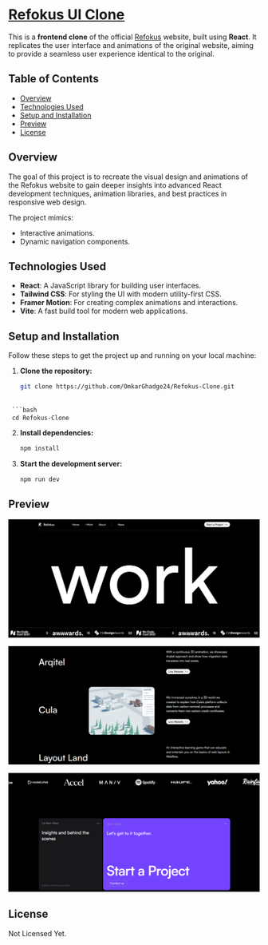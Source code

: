 
# [Refokus UI Clone](https://refokus-work-page.netlify.app/)

This is a **frontend clone** of the official [Refokus](https://refokus.io/) website, built using **React**. It replicates the user interface and animations of the original website, aiming to provide a seamless user experience identical to the original.

## Table of Contents

- [Overview](#overview)
- [Technologies Used](#technologies-used)
- [Setup and Installation](#setup-and-installation)
- [Preview](#preview)
- [License](#license)

## Overview

The goal of this project is to recreate the visual design and animations of the Refokus website to gain deeper insights into advanced React development techniques, animation libraries, and best practices in responsive web design.

The project mimics:
- Interactive animations.
- Dynamic navigation components.

## Technologies Used

- **React**: A JavaScript library for building user interfaces.
- **Tailwind CSS**: For styling the UI with modern utility-first CSS.
- **Framer Motion**: For creating complex animations and interactions.
- **Vite**: A fast build tool for modern web applications.

## Setup and Installation

Follow these steps to get the project up and running on your local machine:

1. **Clone the repository:**

   ```bash
   git clone https://github.com/OmkarGhadge24/Refokus-Clone.git
  ```

   ```bash
   cd Refokus-Clone
   ```

2. **Install dependencies:**

    ```bash
    npm install
3. **Start the development server:**

    ```bash
    npm run dev

## Preview

![Main Page](https://github.com/OmkarGhadge24/Refokus-Clone/blob/main/images/refokus-1.png)

![Projects Page](https://github.com/OmkarGhadge24/Refokus-Clone/blob/main/images/refokus-2.png)

![Contact-Us Page](https://github.com/OmkarGhadge24/Refokus-Clone/blob/main/images/refokus-3.png)

## License

Not Licensed Yet.
